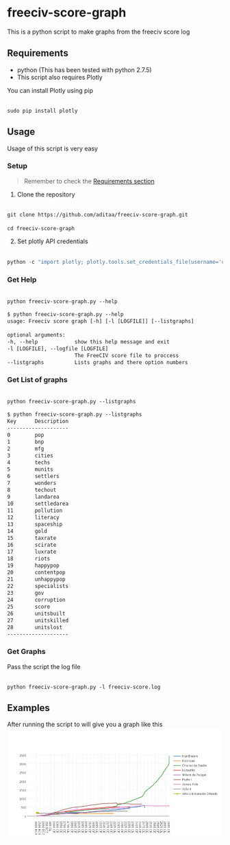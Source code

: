 # freeciv-score-graph

This is a python script to make graphs from the freeciv score log

## Requirements
* python (This has been tested with python 2.7.5)
* This script also requires Plotly

You can install Plotly using pip

```Shell

sudo pip install plotly

```

## Usage
Usage of this script is very easy 

### Setup

> Remember to check the [Requirements section](#requirements)

1. Clone the repository  
  ```Shell

  git clone https://github.com/aditaa/freeciv-score-graph.git

  cd freeciv-score-graph
  
  ```
2. Set plotly API credentials  
  ```Python
  
  python -c "import plotly; plotly.tools.set_credentials_file(username='user', api_key='key')"
  
  ```


### Get Help

  ```Shell
  
  python freeciv-score-graph.py --help
  
  ```


  ```
$ python freeciv-score-graph.py --help
usage: Freeciv score graph [-h] [-l [LOGFILE]] [--listgraphs]

optional arguments:
  -h, --help            show this help message and exit
  -l [LOGFILE], --logfile [LOGFILE]
                        The FreeCIV score file to proccess
  --listgraphs          Lists graphs and there option numbers

  ```

### Get List of graphs

  ```Shell
  
  python freeciv-score-graph.py --listgraphs
  
  ```

  ```
$ python freeciv-score-graph.py --listgraphs
Key      Description    
--------------------
0        pop            
1        bnp            
2        mfg            
3        cities         
4        techs          
5        munits         
6        settlers       
7        wonders        
8        techout        
9        landarea       
10       settledarea    
11       pollution      
12       literacy       
13       spaceship      
14       gold           
15       taxrate        
16       scirate        
17       luxrate        
18       riots          
19       happypop       
20       contentpop     
21       unhappypop     
22       specialists    
23       gov            
24       corruption     
25       score          
26       unitsbuilt     
27       unitskilled    
28       unitslost      
--------------------
  ```

### Get Graphs
Pass the script the log file  

  ```Shell
  
  python freeciv-score-graph.py -l freeciv-score.log
  
  ```

## Examples
After running the script to will give you a graph like this
![Example](https://github.com/aditaa/freeciv-score-graph/raw/master/examples/-0JINiwF90PDgg9ROm8R7aPQ6r8etHsn.png)
